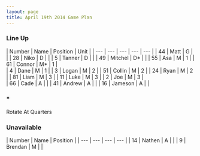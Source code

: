 ```yaml
---
layout: page
title: April 19th 2014 Game Plan
---
```


### Line Up

| Number |  Name |  Position |  Unit | 
| --- |  --- |  ---  |  --- |  --- | 
| 44 |  Matt      | G |   |
| 28 |  Niko      | D |   | 
| 5  |  Tanner    | D |   | 
| 49 |  Mitchel   | D* |   |
| 55 |  Asa       | M | 1 |
| 61 |  Connor    | M* | 1 |  
| 4  |  Dane      | M | 1 | 
| 3  |  Logan     | M | 2 | 
| 51 |  Collin    | M | 2 | 
| 24 |  Ryan      | M | 2 | 
| 81 |  Liam      | M | 3 | 
| 11 |  Luke      | M | 3 | 
| 2  |  Joe       | M | 3 |  
| 66 |  Cade      | A |   | 
| 41 |  Andrew    | A |   | 
| 16 |  Jameson   | A |   | 

### *
Rotate At Quarters

### Unavailable

| Number |  Name |  Position |
| --- |  --- |  ---  |  --- | 
| 14 |  Nathen    | A | |
| 9  |  Brendan   | M | | 